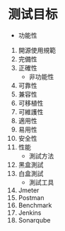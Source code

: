 # 测试目标

   - 功能性
1. 開源使用規範
2. 完備性
3. 正確性
   - 非功能性
4. 可靠性
5. 兼容性
6. 可移植性
7. 可維護性
8. 適用性
9. 易用性
10. 安全性
11. 性能
    - 測試方法
12. 黑盒測試
13. 白盒測試
    - 測試工具
14. Jmeter
15. Postman
16. Benchmark
17. Jenkins
18. Sonarqube



